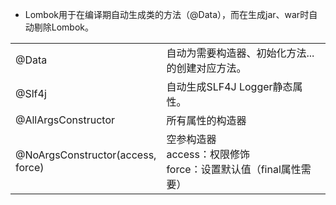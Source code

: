 - Lombok用于在编译期自动生成类的方法（@Data），而在生成jar、war时自动剔除Lombok。

<table>
	<tbody>
		<tr>
			<td width="30%">@Data</td>
			<td width="70%">自动为需要构造器、初始化方法...的创建对应方法。</td>
		</tr>
		<tr>
			<td>@Slf4j</td>
			<td>自动生成SLF4J Logger静态属性。</td>
		</tr>
		<tr>
			<td>@AllArgsConstructor</td>
			<td>所有属性的构造器</td>
		</tr>
		<tr>
			<td>@NoArgsConstructor(access, force)</td>
			<td>空参构造器
				<br />access：权限修饰
				<br />force：设置默认值（final属性需要）
			</td>
		</tr>
	</tbody>
</table>

